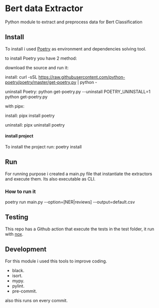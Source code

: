 # Bert data Extractor
Python module to extract and preprocess data for Bert Classification

## Install
To install i used [Poetry](https://python-poetry.org/docs/) as environment and dependencies solving tool.

to install Poetry you have 2 method:

download the source and run it:

install:
curl -sSL https://raw.githubusercontent.com/python-poetry/poetry/master/get-poetry.py | python -

uninstall Poetry:
python get-poetry.py --uninstall
POETRY_UNINSTALL=1 python get-poetry.py

with pipx: 

install:
pipx install poetry

uninstall:
pipx uninstall poetry

#### install project

To install the project run:
poetry install

## Run
For running purpose i created a main.py file that instantiate the extractors and execute them. Its also executable as CLI. 

### How to run it

poetry run main.py --option=[NER|reviews] --output=default.csv


## Testing
This repo has a Github action that execute the tests in the test folder, it run with [nox](https://nox.thea.codes/en/stable/).

## Development
For this module i used this tools to improve coding.
- black.
- isort.
- mypy.
- pylint.
- pre-commit.

also this runs on every commit.